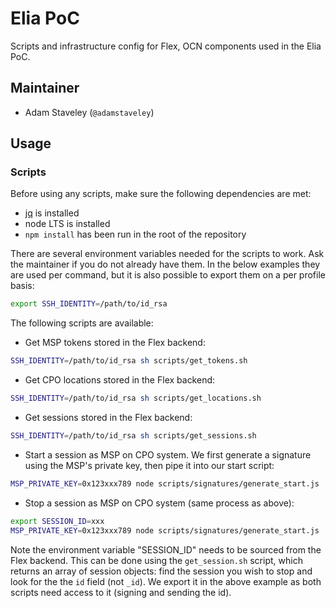 # Elia PoC

Scripts and infrastructure config for Flex, OCN components used in the Elia PoC.

## Maintainer
- Adam Staveley (`@adamstaveley`)

## Usage

### Scripts

Before using any scripts, make sure the following dependencies are met:
- [jq](https://stedolan.github.io/jq/download/) is installed
- node LTS is installed
- `npm install` has been run in the root of the repository

There are several environment variables needed for the scripts to work. Ask the maintainer if you do not already have them. In the below
examples they are used per command, but it is also possible to export them on a per profile basis:

```sh
export SSH_IDENTITY=/path/to/id_rsa
```

The following scripts are available:

- Get MSP tokens stored in the Flex backend:
```sh
SSH_IDENTITY=/path/to/id_rsa sh scripts/get_tokens.sh
```

- Get CPO locations stored in the Flex backend:
```sh
SSH_IDENTITY=/path/to/id_rsa sh scripts/get_locations.sh
```

- Get sessions stored in the Flex backend:
```sh
SSH_IDENTITY=/path/to/id_rsa sh scripts/get_sessions.sh
```

- Start a session as MSP on CPO system. We first generate a signature using the MSP's private key, then pipe it into our start script:
```sh
MSP_PRIVATE_KEY=0x123xxx789 node scripts/signatures/generate_start.js | MSP_AUTH_TOKEN=xxx sh scripts/start_session.sh
```

- Stop a session as MSP on CPO system (same process as above):
```sh
export SESSION_ID=xxx
MSP_PRIVATE_KEY=0x123xxx789 node scripts/signatures/generate_start.js | MSP_AUTH_TOKEN=xxx sh scripts/stop_session.sh.js 
```

Note the environment variable "SESSION_ID" needs to be sourced from the Flex backend. This can be done using the `get_session.sh` script, which returns an array of session objects: find the session you wish to stop and look for the the `id` field (not `_id`). We export it in the above example as both scripts need access to it (signing and sending the id).